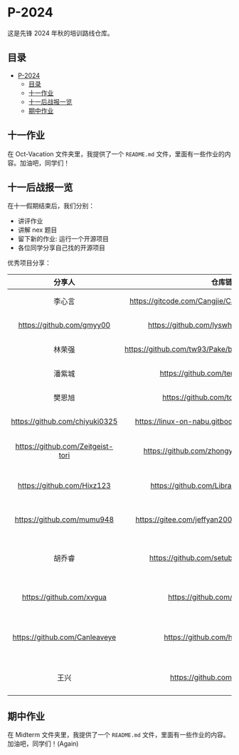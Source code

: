 # P-2024

这是先锋 2024 年秋的培训路线仓库。

## 目录

- [P-2024](#p-2024)
  - [目录](#目录)
  - [十一作业](#十一作业)
  - [十一后战报一览](#十一后战报一览)
  - [期中作业](#期中作业)

## 十一作业

在 Oct-Vacation 文件夹里，我提供了一个 `README.md` 文件，里面有一些作业的内容。加油吧，同学们！

## 十一后战报一览

在十一假期结束后，我们分别：

- 讲评作业
- 讲解 nex 题目
- 留下新的作业: 运行一个开源项目
- 各位同学分享自己找的开源项目

优秀项目分享：

|              分享人               |                       仓库链接                        |                       简要描述                        |
| :-------------------------------: | :---------------------------------------------------: | :---------------------------------------------------: |
|              李心言               | https://gitcode.com/Cangjie/Cangjie-Examples/overview |              仓颉示例 - 大模型 api 调用               |
|     https://github.com/gmyy00     |      https://github.com/lyswhut/lx-music-desktop      |                 知名开源的 音乐播放器                 |
|              林荣强               | https://github.com/tw93/Pake/blob/master/README_CN.md |                  pake：网页打包工具                   |
|              潘紫城               |         https://github.com/termux/termux-app          |              termux：安卓上的 linux 终端              |
|              樊恩旭               |          https://github.com/topjohnwu/Magisk          |            Magisk：安卓上的 os-patch 工具             |
|  https://github.com/chiyuki0325   |  https://linux-on-nabu.gitbook.io/linux-for-mi-pad-5  |          linux-on-nabu：小米平板 5 的 linux           |
| https://github.com/Zeitgeist-tori |     https://github.com/zhongyang219/ConsoleTetris     |         ConsoleTetris：基于控制台的俄罗斯方块         |
|    https://github.com/Hixz123     |      https://github.com/LibraHp/GetQzonehistory       |        GetQzonehistory：获取 QQ 空间的历史记录        |
|    https://github.com/mumu948     |   https://gitee.com/jeffyan2000/Adapted-game-snake    |         Adapted-game-snake：pygame 贪吃蛇游戏         |
|              胡乔睿               |       https://github.com/setube/vue-XiuXianGame       |       vue-XiuXianGame：基于 vue 的文字修仙游戏        |
|     https://github.com/xvgua      |          https://github.com/withastro/astro           |        Astro：一个用于构建网站和应用程序的框架        |
|   https://github.com/Canleaveye   |         https://github.com/hinesboy/ai_tetris         | ai_tetris：支持 ai 模式的 cpp & winapi 俄罗斯方块游戏 |
|               王兴                |           https://github.com/ollama/ollama            |    ollama：一个开源的 LLM 框架，支持多种语言和模型    |

## 期中作业

在 Midterm 文件夹里，我提供了一个 `README.md` 文件，里面有一些作业的内容。加油吧，同学们！(Again)
